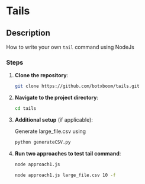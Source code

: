 # Tails

## Description

How to write your own `tail` command using NodeJs

### Steps

1. **Clone the repository**:

   ```bash
   git clone https://github.com/botxboom/tails.git
   ```

2. **Navigate to the project directory**:

   ```bash
   cd tails
   ```

3. **Additional setup** (if applicable):

   Generate large_file.csv using

   ```bash
   python generateCSV.py
   ```

4. **Run two approaches to test tail command**:

   ```bash
   node approach1.js
   ```

   ```bash
   node approach1.js large_file.csv 10 -f
   ```
